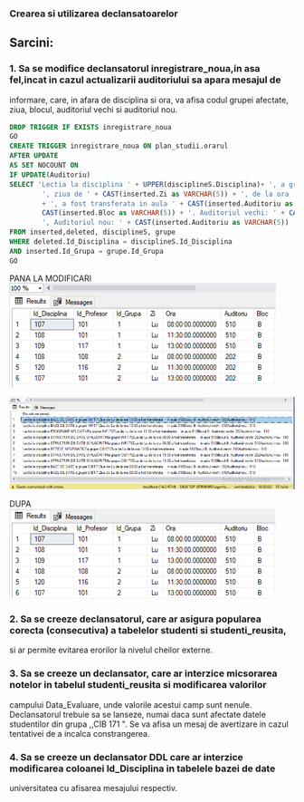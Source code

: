 ### Crearea si utilizarea declansatoarelor

## Sarcini:
### 1. Sa se modifice declansatorul inregistrare_noua,in asa fel,incat in cazul actualizarii auditoriului sa apara mesajul de 
informare, care, in afara de disciplina si ora, va afisa codul grupei afectate, ziua, blocul, auditoriul vechi si auditoriul nou.

```SQL
DROP TRIGGER IF EXISTS inregistrare_noua 
GO
CREATE TRIGGER inregistrare_noua ON plan_studii.orarul
AFTER UPDATE
AS SET NOCOUNT ON
IF UPDATE(Auditoriu)
SELECT 'Lectia la disciplina ' + UPPER(disciplineS.Disciplina)+ ', a grupei ' + grupe.Cod_Grupa +
		', ziua de ' + CAST(inserted.Zi as VARCHAR(5)) + ', de la ora ' + CAST(inserted.Ora as VARCHAR(5))
		+ ', a fost transferata in aula ' + CAST(inserted.Auditoriu as VARCHAR(5)) + ', Blocul '+
		CAST(inserted.Bloc as VARCHAR(5)) + '. Auditoriul vechi: ' + CAST(deleted.Auditoriu as VARCHAR(5))+
		', Auditoriul nou: ' + CAST(inserted.Auditoriu as VARCHAR(5))
FROM inserted,deleted, disciplineS, grupe
WHERE deleted.Id_Disciplina = disciplineS.Id_Disciplina
AND inserted.Id_Grupa = grupe.Id_Grupa
GO
```
PANA LA MODIFICARI <br>
![alt text](https://github.com/AlinaGomeniuc/Data-Base/blob/master/Lab10/images/VirtualBox_Alina_04_12_2018_18_08_37.png)

![alt text](https://github.com/AlinaGomeniuc/Data-Base/blob/master/Lab10/images/VirtualBox_Alina_04_12_2018_18_09_31.png)

DUPA<br>
![alt text](https://github.com/AlinaGomeniuc/Data-Base/blob/master/Lab10/images/VirtualBox_Alina_04_12_2018_18_10_02.png)

### 2. Sa se creeze declansatorul, care ar asigura popularea corecta (consecutiva) a tabelelor studenti si studenti_reusita,
si ar permite evitarea erorilor la nivelul cheilor externe.

### 3. Sa se creeze un declansator, care ar interzice micsorarea notelor in tabelul studenti_reusita si modificarea valorilor
campului Data_Evaluare, unde valorile acestui camp sunt nenule. Declansatorul trebuie sa se lanseze, numai daca sunt afectate 
datele studentilor din grupa ,,CIB 171 ". Se va afisa un mesaj de avertizare in cazul tentativei de a incalca constrangerea.

### 4. Sa se creeze un declansator DDL care ar interzice modificarea coloanei ld_Disciplina in tabelele bazei de date 
universitatea cu afisarea mesajului respectiv.
